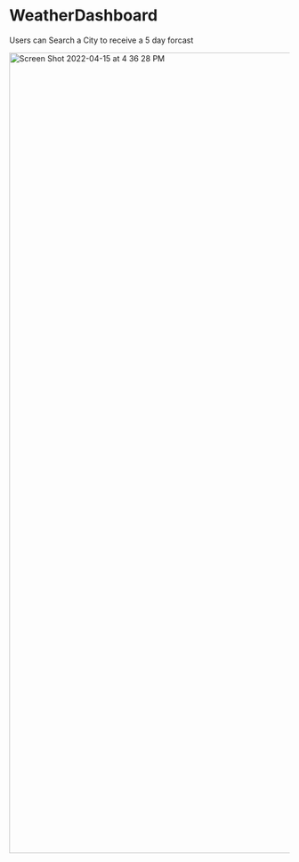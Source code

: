 # WeatherDashboard
Users can Search a City to receive a 5 day forcast

<img width="1440" alt="Screen Shot 2022-04-15 at 4 36 28 PM" src="https://user-images.githubusercontent.com/101783888/163652673-3be8c41b-9b4a-4038-a84b-083f530fb02e.png">
